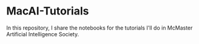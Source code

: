 # MacAI-Tutorials
In this repository, I share the notebooks for the tutorials I'll do in McMaster Artificial Intelligence Society.
